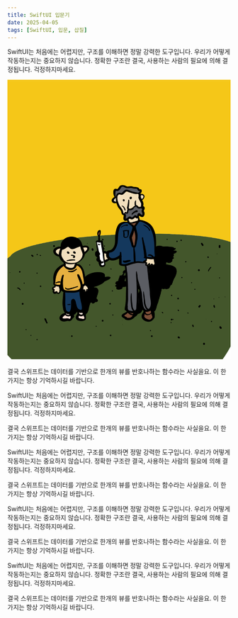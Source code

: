 ```yaml
---
title: SwiftUI 입문기
date: 2025-04-05
tags: [SwiftUI, 입문, 삽질]
---
```


SwiftUI는 처음에는 어렵지만, 구조를 이해하면 정말 강력한 도구입니다.
우리가 어떻게 작동하는지는 중요하지 않습니다. 정확한 구조란 결국, 사용하는 사람의 필요에 의해 결정됩니다.
걱정하지마세요. 

![SwiftUI 화면 예시](/img/first-post.png)


결국 스위프트는 데이터를 기반으로 한개의 뷰를 반호나하는 함수라는 사실을요.
이 한가지는 항상 기억하시길 바랍니다.

SwiftUI는 처음에는 어렵지만, 구조를 이해하면 정말 강력한 도구입니다.
우리가 어떻게 작동하는지는 중요하지 않습니다. 정확한 구조란 결국, 사용하는 사람의 필요에 의해 결정됩니다.
걱정하지마세요. 

결국 스위프트는 데이터를 기반으로 한개의 뷰를 반호나하는 함수라는 사실을요.
이 한가지는 항상 기억하시길 바랍니다.

SwiftUI는 처음에는 어렵지만, 구조를 이해하면 정말 강력한 도구입니다.
우리가 어떻게 작동하는지는 중요하지 않습니다. 정확한 구조란 결국, 사용하는 사람의 필요에 의해 결정됩니다.
걱정하지마세요. 

결국 스위프트는 데이터를 기반으로 한개의 뷰를 반호나하는 함수라는 사실을요.
이 한가지는 항상 기억하시길 바랍니다.

SwiftUI는 처음에는 어렵지만, 구조를 이해하면 정말 강력한 도구입니다.
우리가 어떻게 작동하는지는 중요하지 않습니다. 정확한 구조란 결국, 사용하는 사람의 필요에 의해 결정됩니다.
걱정하지마세요. 

결국 스위프트는 데이터를 기반으로 한개의 뷰를 반호나하는 함수라는 사실을요.
이 한가지는 항상 기억하시길 바랍니다.

SwiftUI는 처음에는 어렵지만, 구조를 이해하면 정말 강력한 도구입니다.
우리가 어떻게 작동하는지는 중요하지 않습니다. 정확한 구조란 결국, 사용하는 사람의 필요에 의해 결정됩니다.
걱정하지마세요. 

결국 스위프트는 데이터를 기반으로 한개의 뷰를 반호나하는 함수라는 사실을요.
이 한가지는 항상 기억하시길 바랍니다.